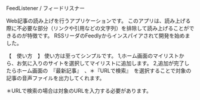 FeedListener / フィードリスナー

Web記事の読み上げを行うアプリケーションです。
このアプリは、読み上げる際に不必要な部分（リンクや引用などの文字列）を排除して読み上げることができるのが特徴です。
RSSリーダのFeedlyからインスパイアされて開発を始めました。

【　使い方　】
使い方は至ってシンプルです。
1,ホーム画面のマイリストから、お気に入りのサイトを選択してマイリストに追加します。
2,追加が完了したらホーム画面の　『最新記事』　、＊『URLで検索』　を選択することで対象の記事の音声ファイルを出力してくれます。

＊URLで検索の場合は対象のURLを入力する必要があります。

